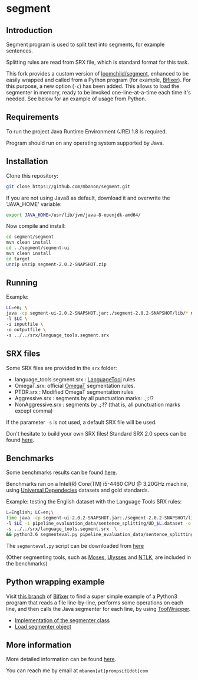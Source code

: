 # segment

## Introduction

Segment program is used to split text into segments, for example sentences.

Splitting rules are read from SRX file, which is standard format for this task. 

This fork provides a custom version of [loomchild/segment](https://github.com/loomchild/segment), enhanced to be easily wrapped and called from a Python program (for example, [Bifixer](http://github.com/bitextor/bifixer)). For this purpose, a new option (`-c`) has been added. This allows to load the segmenter in memory, ready to be invoked one-line-at-a-time each time it's needed. See below for an example of usage from Python.

## Requirements

To run the project Java Runtime Environment (JRE) 1.8 is required. 

Program should run on any operating system supported by Java. 

## Installation

Clone this repository: 

```bash
git clone https://github.com/mbanon/segment.git
```
If you are not using Java8 as default, download it and overwrite the 'JAVA_HOME' variable: 

```bash 
export JAVA_HOME=/usr/lib/jvm/java-8-openjdk-amd64/
```
Now compile and install:
```bash
cd segment/segment
mvn clean install
cd ../segment/segment-ui
mvn clean install
cd target
unzip unzip segment-2.0.2-SNAPSHOT.zip
```

## Running

Example:

```bash
LC=en; \
java -cp segment-ui-2.0.2-SNAPSHOT.jar:./segment-2.0.2-SNAPSHOT/lib/* net.loomchild.segment.ui.console.Segment\ 
-l $LC \
-i inputfile \
-o outputfile \
-s ../../srx/language_tools.segment.srx 
```

## SRX files 

Some SRX files are provided in the `srx` folder:

* language_tools.segment.srx : [LanguageTool](https://github.com/languagetool-org/languagetool) rules
* OmegaT.srx: official [OmegaT](https://omegat.org/) segmentation rules.
* PTDR.srx : Modified OmegaT segmentation rules
* Aggressive.srx : segments by all punctuation marks:  .,;:!?
* NonAggressive.srx : segments by .;:!? (that is, all punctuation marks except comma)

If the parameter `-s` is not used, a default SRX file will be used.

Don't hesitate to build your own SRX files! Standard SRX 2.0 specs can be found [here](https://www.gala-global.org/srx-20-april-7-2008). 

## Benchmarks

Some benchmarks results can be found [here](https://docs.google.com/spreadsheets/d/1mGJ9MSyMlsK0EUDRC2J50uxApiti3ggnlrzAWn8rkMg/edit?usp=sharing).

Benchmarks ran on a Intel(R) Core(TM) i5-4460 CPU @ 3.20GHz machine, using [Universal Dependecies](https://universaldependencies.org) datasets and gold standards. 

Example: testing the English dataset with the Language Tools SRX rules:


```bash
L=English; LC=en;\
time java -cp segment-ui-2.0.2-SNAPSHOT.jar:./segment-2.0.2-SNAPSHOT/lib/* net.loomchild.segment.ui.console.Segment \
-l $LC -i pipeline_evaluation_data/sentence_splitting/UD_$L.dataset -o loomchild.language-tools.$LC \
-s ../../srx/language_tools.segment.srx  \
&& python3.6 segmenteval.py pipeline_evaluation_data/sentence_splitting/UD_$L.dataset.gold loomchild.$LC
```

The `segmenteval.py` script can be downloaded from [here](https://gist.github.com/mbanon/73b3f5db5c25cd660228fed283a3821f)

(Other segmenting tools, such as [Moses](https://github.com/kpu/preprocess/blob/master/moses/ems/support/split-sentences.perl), [Ulysses](https://sourceforge.net/projects/bitextor/files/bitextor/bitextor-5.0/)  and [NTLK](https://www.nltk.org/_modules/nltk/tokenize.html#sent_tokenize), are included in the benchmarks)

## Python wrapping example

Visit [this branch](https://github.com/bitextor/bifixer/tree/segmenter-tests) of [Bifixer](http://github.com/bitextor/bifixer) to find a super simple example of a Python3 program that reads a file line-by-line, performs some operations on each line, and then calls the Java segmenter for each line, by using [ToolWrapper](https://pypi.org/project/toolwrapper/).
  * [Implementation of the segmenter class](https://github.com/bitextor/bifixer/blob/segmenter-tests/bifixer/segmenter.py)
  * [Load segmenter object](https://github.com/bitextor/bifixer/blob/segmenter-tests/bifixer/bifixer.py#L114)

## More information

More detailed information can be found [here](https://github.com/loomchild/segment/blob/master/README.md).

You can reach me by email at `mbanon[at]prompsit[dot]com`

